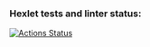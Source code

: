 ### Hexlet tests and linter status:
[![Actions Status](https://github.com/nastya0901/data-analytics-project-92/workflows/hexlet-check/badge.svg)](https://github.com/nastya0901/data-analytics-project-92/actions)